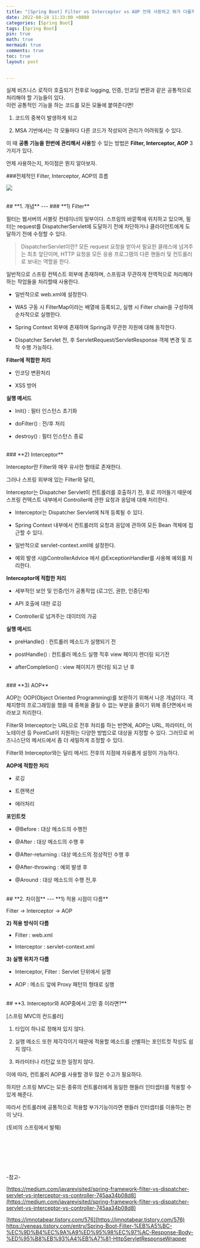 ```yaml
---
title: "[Spring Boot] Filter vs Interceptor vs AOP 언제 사용하고 뭐가 다를까?"
date: 2022-08-18 11:33:00 +0800
categories: [Spring Boot]
tags: [Spring Boot]
pin: true
math: true
mermaid: true
comments: true
toc: true
layout: post

  
---
```

실제 비즈니스 로직이 호출되기 전후로 logging, 인증, 인코딩 변환과 같은 공통적으로 처리해야 할 기능들이 있다.  
이런 공통적인 기능을 하는 코드를 모든 모듈에 붙여준다면!

1) 코드의 중복이 발생하게 되고

2) MSA 기반에서는 각 모듈마다 다른 코드가 작성되어 관리가 어려워질 수 있다.

이 때  **공통 기능을 한번에 관리해서 사용**할 수 있는 방법은  **Filter, Interceptor, AOP** 3가지가 있다.

언제 사용하는지, 차이점은 뭔지 알아보자.

###전체적인 Filter, Interceptor, AOP의 흐름

![](https://blog.kakaocdn.net/dn/xgzhe/btso7RysP91/tCE9BI1NkB3m60Y0lcGVK1/img.png)


<br>
## **1. 개념**
---
### **1) Filter**

필터는 웹서버의 서블릿 컨테이너의 일부이다. 스프링의 바깥쪽에 위치하고 있으며, 필터는 request를 DispatcherServlet에 도달하기 전에 차단하거나 클라이언트에게 도달하기 전에 수정할 수 있다.

> DispatcherServlet이란? 모든 request 요청을 받아서 필요한 클래스에 넘겨주는 최초 앞단이며, HTTP 요청을 모든 응용 프로그램의 다른 핸들러 및 컨트롤러로 보내는 역할을 한다.

일반적으로 스프링 컨텍스트 외부에 존재하며, 스프링과 무관하게 전역적으로 처리해야하는 작업들을 처리할때 사용한다.

- 일반적으로 web.xml에 설정한다.

- WAS 구동 시 FilterMap이라는 배열에 등록되고, 실행 시 Filter chain을 구성하여 순차적으로 실행한다.

- Spring Context 외부에 존재하며 Spring과 무관한 자원에 대해 동작한다.

- Dispatcher Servlet 전, 후 ServletRequest/ServletResponse 객체 변경 및 조작 수행 가능하다.

**Filter에 적합한 처리**

- 인코딩 변환처리

- XSS 방어

**실행 메서드**

- Init() : 필터 인스턴스 초기화

- doFilter() : 전/후 처리

- destroy() : 필터 인스턴스 종료

<br>
### **2) Interceptor**

Interceptor란 Filter와 매우 유사한 형태로 존재한다.

그러나 스프링 외부에 있는  Filter와 달리,

Interceptor는  Dispatcher Servlet이 컨트롤러를 호출하기 전, 후로 끼어들기 때문에 스프링 컨텍스트 내부에서 Controller에 관한 요청과 응답에 대해 처리한다.

- Interceptor는 Dispatcher Servlet에 N개 등록될 수 있다.

- Spring Context 내부에서 컨트롤러의 요청과 응답에 관하여 모든 Bean 객체에 접근할 수 있다.

- 일반적으로 servlet-context.xml에 설정한다.

- 예외 발생 시@ControllerAdvice 에서 @ExceptionHandler를 사용해 예외를 처리한다.

**Interceptor에 적합한 처리**

- 세부적인 보안 및 인증/인가 공통작업 (로그인, 권한, 인증단계)

- API 호출에 대한 로깅

- Controller로 넘겨주는 데이터의 가공

**실행 메서드**

-  preHandle() : 컨트롤러 메소드가 실행되기 전

-  postHandle() : 컨트롤러 메소드 실행 직후 view 페이지 렌더링 되기전

- afterCompletion() : view 페이지가 렌더링 되고 난 후

<br>
### **3) AOP**

AOP는 OOP(Object Oriented Programming)를 보완하기 위해서 나온 개념이다. 객체지향의 프로그래밍을 했을 때 중복을 줄일 수 없는 부분을 줄이기 위해 종단면에서 바라보고 처리한다.

Filter와 Interceptor는 URL으로 전후 처리를 하는 반면에, AOP는 URL, 파라미터, 어노테이션 등 PointCut이 지원하는 다양한 방법으로 대상을 지정할 수 있다. 그러므로 비즈니스단의 메서드에서 좀 더 세밀하게 조정할 수 있다.

Filter와 Interceptor와는 달리 메서드 전후의 지점에 자유롭게 설정이 가능하다.

**AOP에 적합한 처리**

- 로깅

- 트랜잭션

- 에러처리

**포인트컷**

- @Before : 대상 메소드의 수행전

- @After : 대상 메소드의 수행 후

- @After-returning : 대상 메소드의 정상적인 수행 후

- @After-throwing : 예외 발생 후

- @Around : 대상 메소드의 수행 전,후

<br>
## **2. 차이점**
---
**1) 적용 시점이 다름**

Filter -> Interceptor -> AOP

**2) 적용 방식이 다름**

- Filter : web.xml

- Interceptor : servlet-context.xml

**3) 실행 위치가 다름**

- Interceptor, Filter : Servlet 단위에서 실행

- AOP : 메소드 앞에 Proxy 패턴의 형태로 실행

<br>
## **3. Interceptor와 AOP중에서 고민 중 이라면?**

[스프링 MVC의 컨드롤러]

1. 타입이 하나로 정해져 있지 않다.

2. 실행 메소드 또한 제각각이기 때문에 적용할 메소드를 선별하는 포인트컷 작성도 쉽지 않다.

3. 파라미터나 리턴값 또한 일정치 않다.

이에 따라, 컨트롤러 AOP를 사용할 경우 많은 수고가 필요하다.

하지만 스프링 MVC는 모든 종류의 컨트롤러에게 동일한 핸들러 인터셉터를 적용할 수 있게 해준다.

따라서 컨트롤러에 공통적으로 적용할 부가기능이라면 핸들러 인터셉터를 이용하는 편이 낫다.

(토비의 스프링에서 발췌)


<br>
<br>
<br>
<br>
<br>

-참고-

[https://medium.com/javarevisited/spring-framework-filter-vs-dispatcher-servlet-vs-interceptor-vs-controller-745aa34b08d8](https://medium.com/javarevisited/spring-framework-filter-vs-dispatcher-servlet-vs-interceptor-vs-controller-745aa34b08d8)

[https://imnotabear.tistory.com/576](https://imnotabear.tistory.com/576)
https://veneas.tistory.com/entry/Spring-Boot-Filter-%EB%A5%BC-%EC%9D%B4%EC%9A%A9%ED%95%98%EC%97%AC-Response-Body-%ED%95%B8%EB%93%A4%EB%A7%81-HttpServletResponseWrapper
